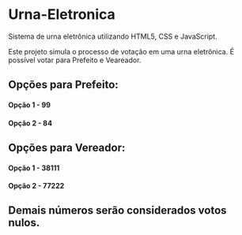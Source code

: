 # Urna-Eletronica
Sistema de urna eletrônica utilizando HTML5, CSS e JavaScript.

Este projeto simula o processo de votação em uma urna eletrônica. É possível votar para Prefeito e Veareador.

## Opções para Prefeito:
<h4>Opção 1 - 99</h2>
<h4>Opção 2 - 84</h2>

## Opções para Vereador:
<h4>Opção 1 - 38111</h2>
<h4>Opção 2 - 77222</h2>

## Demais números serão considerados votos nulos.
